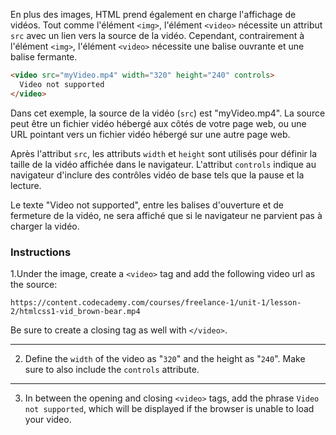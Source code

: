 En plus des images, HTML prend également en charge l'affichage de vidéos. Tout comme l'élément `<img>`, l'élément `<video>` nécessite un attribut `src` avec un lien vers la source de la vidéo. Cependant, contrairement à l'élément `<img>`, l'élément `<video>` nécessite une balise ouvrante et une balise fermante.

```html
<video src="myVideo.mp4" width="320" height="240" controls>
  Video not supported
</video>
```

Dans cet exemple, la source de la vidéo (`src`) est "myVideo.mp4". La source peut être un fichier vidéo hébergé aux côtés de votre page web, ou une URL pointant vers un fichier vidéo hébergé sur une autre page web.

Après l'attribut `src`, les attributs `width` et `height` sont utilisés pour définir la taille de la vidéo affichée dans le navigateur. L'attribut `controls` indique au navigateur d'inclure des contrôles vidéo de base tels que la pause et la lecture.

Le texte "Video not supported", entre les balises d'ouverture et de fermeture de la vidéo, ne sera affiché que si le navigateur ne parvient pas à charger la vidéo.

### Instructions

1.Under the image, create a `<video>` tag and add the following video url as the source:

```
https://content.codecademy.com/courses/freelance-1/unit-1/lesson-2/htmlcss1-vid_brown-bear.mp4
```

Be sure to create a closing tag as well with `</video>`.

---

2. Define the `width` of the video as "`320`" and the height as "`240`". Make sure to also include the `controls` attribute.

---

3. In between the opening and closing `<video>` tags, add the phrase `Video not supported`, which will be displayed if the browser is unable to load your video.

